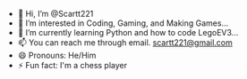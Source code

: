 - 👋 Hi, I’m @Scartt221
- 👀 I’m interested in Coding, Gaming, and Making Games...
- 🌱 I’m currently learning Python and how to code LegoEV3...
- 📫 You can reach me through email. scartt221@gmail.com
- 😄 Pronouns: He/Him
- ⚡ Fun fact: I'm a chess player

<!---
Scartt221/Scartt221 is a ✨ special ✨ repository because its `README.md` (this file) appears on your GitHub profile.
You can click the Preview link to take a look at your changes.
--->
